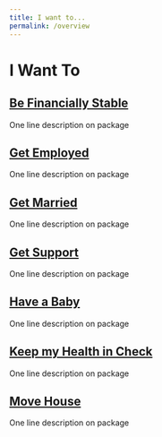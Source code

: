 ```yaml
---
title: I want to...
permalink: /overview
---
```


# I Want To

## [Be Financially Stable](/financially-stable/)

One line description on package

## [Get Employed](/get-employed)

One line description on package

## [Get Married](/get-married)

One line description on package

## [Get Support](/get-support)

One line description on package

## [Have a Baby](/have-a-baby)

One line description on package

## [Keep my Health in Check](/06-keep-my-health-in-check)

One line description on package

## [Move House](_services/07-move-house)

One line description on package 

